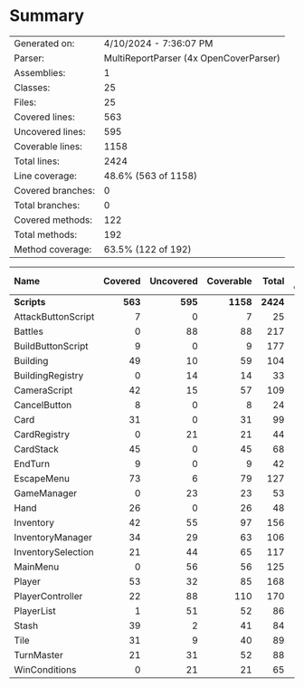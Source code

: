 ﻿# Summary
|||
|:---|:---|
| Generated on: | 4/10/2024 - 7:36:07 PM |
| Parser: | MultiReportParser (4x OpenCoverParser) |
| Assemblies: | 1 |
| Classes: | 25 |
| Files: | 25 |
| Covered lines: | 563 |
| Uncovered lines: | 595 |
| Coverable lines: | 1158 |
| Total lines: | 2424 |
| Line coverage: | 48.6% (563 of 1158) |
| Covered branches: | 0 |
| Total branches: | 0 |
| Covered methods: | 122 |
| Total methods: | 192 |
| Method coverage: | 63.5% (122 of 192) |

|**Name**|**Covered**|**Uncovered**|**Coverable**|**Total**|**Line coverage**|**Covered**|**Total**|**Branch coverage**|**Covered**|**Total**|**Method coverage**|
|:---|---:|---:|---:|---:|---:|---:|---:|---:|---:|---:|---:|
|**Scripts**|**563**|**595**|**1158**|**2424**|**48.6%**|**0**|**0**|****|**122**|**192**|**63.5%**|
|AttackButtonScript|7|0|7|25|100%|0|0||3|3|100%|
|Battles|0|88|88|217|0%|0|0||0|10|0%|
|BuildButtonScript|9|0|9|177|100%|0|0||2|2|100%|
|Building|49|10|59|104|83%|0|0||13|15|86.6%|
|BuildingRegistry|0|14|14|33|0%|0|0||0|3|0%|
|CameraScript|42|15|57|109|73.6%|0|0||7|7|100%|
|CancelButton|8|0|8|24|100%|0|0||3|3|100%|
|Card|31|0|31|99|100%|0|0||8|8|100%|
|CardRegistry|0|21|21|44|0%|0|0||0|4|0%|
|CardStack|45|0|45|68|100%|0|0||8|8|100%|
|EndTurn|9|0|9|42|100%|0|0||2|2|100%|
|EscapeMenu|73|6|79|127|92.4%|0|0||6|6|100%|
|GameManager|0|23|23|53|0%|0|0||0|6|0%|
|Hand|26|0|26|48|100%|0|0||6|6|100%|
|Inventory|42|55|97|156|43.2%|0|0||8|11|72.7%|
|InventoryManager|34|29|63|106|53.9%|0|0||6|7|85.7%|
|InventorySelection|21|44|65|117|32.3%|0|0||3|7|42.8%|
|MainMenu|0|56|56|125|0%|0|0||0|13|0%|
|Player|53|32|85|168|62.3%|0|0||14|19|73.6%|
|PlayerController|22|88|110|170|20%|0|0||8|11|72.7%|
|PlayerList|1|51|52|86|1.9%|0|0||1|4|25%|
|Stash|39|2|41|84|95.1%|0|0||8|9|88.8%|
|Tile|31|9|40|89|77.5%|0|0||12|15|80%|
|TurnMaster|21|31|52|88|40.3%|0|0||4|8|50%|
|WinConditions|0|21|21|65|0%|0|0||0|5|0%|
